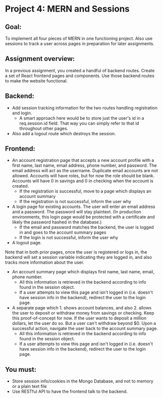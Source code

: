 # Project 4: MERN and Sessions

## Goal:

To implement all four pieces of MERN in one functioning project. Also use sessions to track a user across pages in preparation for later assignments.

## Assignment overview:

In a previous assignment, you created a handful of backend routes. Create a set of React frontend pages and components. Use those backend routes to make the website functional.

## Backend:

* Add session tracking information for the two routes handling registration and login.
    - A smart approach here would be to store just the user's id in a req.session.id field. That way you can simply refer to that id throughout other pages.
* Also add a logout route which destroys the session.

## Frontend:

* An account registration page that accepts a new account profile with a first name, last name, email address, phone number, and password. The email address will act as the username. Duplicate email accounts are not allowed. Accounts will have roles, but for now the role should be blank. Accounts will have 0 in savings and 0 in checking when the account is created.
    - If the registration is successful, move to a page which displays an account summary
    - If the registration is not successful, inform the user why
* A login page for existing accounts. The user will enter an email address and a password. The password will stay plaintext. (In production environments, this login page would be protected with a certificate and likely the password hashed in the database.)
    - If the email and password matches the backend, the user is logged in and goes to the account summary pages
    - If the login is not successful, inform the user why
* A logout page.

Note that in both prior pages, once the user is registered or logs in, the backend will set a session variable indicating they are logged in, and also tracks more information about the user.

* An account summary page which displays first name, last name, email, phone number.
    - All this information is retrieved in the backend according to info found in the session object.
    - If a user attempts to view this page and isn't logged in (i.e. doesn't have session info in the backend), redirect the user to the login page.
* A separate page which 1. shows account balances, and also 2. allows the user to deposit or withdraw money from savings or checking. Keep this proof-of-concept for now. If the user wants to deposit a million dollars, let the user do so. But a user can't withdraw beyond $0. Upon a successful action, navigate the user back to the account summary page.
    - All this information is retrieved in the backend according to info found in the session object.
    - If a user attempts to view this page and isn't logged in (i.e. doesn't have session info in the backend), redirect the user to the login page.

## You must:

* Store session info/cookies in the Mongo Database, and not to memory or a plain text file
* Use RESTful API to have the frontend talk to the backend.
